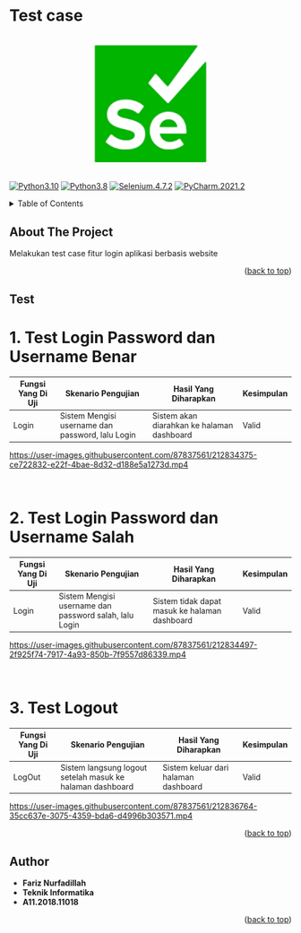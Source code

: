 # Test case 

<br>

<div align="center">
    <a href=""><img src="/Test_Login/Images/Selenium.png" width="200" hegiht="200" alt="Selenium" title="Optional title"></a>
</div>
<a name="readme-top"></a>
<br>

[![Python3.10](https://img.shields.io/badge/python-3.10-blue.svg)]()
[![Python3.8](https://img.shields.io/badge/python-3.8-blue.svg)]()
[![Selenium.4.7.2](https://img.shields.io/badge/postgresql-4.7.2-deepskyblue.svg)]()
[![PyCharm.2021.2](https://img.shields.io/badge/pycharm-2021.2-yellow.svg)]()

<!-- TABLE OF CONTENTS -->
<details>
  <summary>Table of Contents</summary>
  <ol>
    <li><a href="#about-the-project">About The Project</a></li>
    <li><a href="#test">Test Case</a></li>
    <li><a href="#author">Author</a></li>
  </ol>
</details>

<!-- ABOUT THE PROJECT -->
## About The Project
Melakukan test case fitur login aplikasi berbasis website

<p align="right">(<a href="#readme-top">back to top</a>)</p>

<!-- Test Case -->
## Test

# 1. Test Login Password dan Username Benar
| Fungsi Yang Di Uji | Skenario Pengujian                                       | Hasil Yang Diharapkan                                                                           | Kesimpulan |
| ------------------ | -------------------------------------------------------- | ----------------------------------------------------------------------------------------------- | ---------- |
| Login              | Sistem Mengisi username dan password, lalu Login         | Sistem akan diarahkan ke halaman dashboard                                            | Valid      |

https://user-images.githubusercontent.com/87837561/212834375-ce722832-e22f-4bae-8d32-d188e5a1273d.mp4

<br>

# 2. Test Login Password dan Username Salah
| Fungsi Yang Di Uji | Skenario Pengujian                                               | Hasil Yang Diharapkan                                                                   | Kesimpulan |
| ------------------ | ---------------------------------------------------------------- | --------------------------------------------------------------------------------------- | ---------- |
| Login              | Sistem Mengisi username dan password salah, lalu  Login          | Sistem tidak dapat masuk ke  halaman dashboard                                         | Valid      |


https://user-images.githubusercontent.com/87837561/212834497-2f925f74-7917-4a93-850b-7f9557d86339.mp4

<br>

# 3. Test Logout
| Fungsi Yang Di Uji | Skenario Pengujian                                                         | Hasil Yang Diharapkan                                                                | Kesimpulan |
| ------------------ | -------------------------------------------------------------------------- | ------------------------------------------------------------------------------------ | ---------- |
| LogOut             | Sistem langsung logout setelah masuk ke halaman dashboard                  | Sistem keluar dari halaman dashboard                                                 | Valid      |




https://user-images.githubusercontent.com/87837561/212836764-35cc637e-3075-4359-bda6-d4996b303571.mp4



<p align="right">(<a href="#readme-top">back to top</a>)</p>


<!-- AUTHOR -->
## Author

* **Fariz Nurfadillah** 
* **Teknik Informatika**
* **A11.2018.11018** 

<p align="right">(<a href="#readme-top">back to top</a>)</p>
